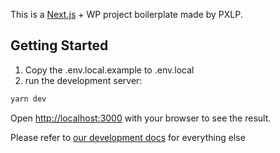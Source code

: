 This is a [Next.js](https://nextjs.org/) + WP project boilerplate made by PXLP.

## Getting Started
1. Copy the .env.local.example to .env.local
2. run the development server:
```bash
yarn dev
```

Open [http://localhost:3000](http://localhost:3000) with your browser to see the result.

Please refer to [our development docs](https://doc.clickup.com/p/h/4gp6c-1201/5dfb00524e6afff) for everything else
